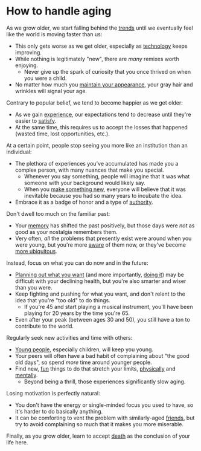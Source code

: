 
# How to handle aging

As we grow older, we start falling behind the [trends](trends.md) until we eventually feel like the world is moving faster than us:

- This only gets worse as we get older, especially as [technology](technology.md) keeps improving.
- While nothing is legitimately "new", there are *many* remixes worth enjoying.
  - Never give up the spark of curiosity that you once thrived on when you were a child.
- No matter how much you [maintain your appearance](people-image.md), your gray hair and wrinkles will signal your age.

Contrary to popular belief, we tend to become happier as we get older:

- As we gain [experience](understanding.md), our expectations tend to decrease until they're easier to [satisfy](mind-feelings-happiness.md).
- At the same time, this requires us to accept the losses that happened (wasted time, lost opportunities, etc.).

At a certain point, people stop seeing you more like an institution than an individual:

- The plethora of experiences you've accumulated has made you a complex person, with many nuances that make you special.
  - Whenever you say something, people will imagine that it was what someone with your background would likely say.
  - When you [make something new](mind-creativity.md), everyone will believe that it was inevitable because you had so many years to incubate the idea.
- Embrace it as a badge of honor and a type of [authority](power-types.md).

Don't dwell too much on the familiar past:

- Your [memory](mind-memory.md) has shifted the past positively, but those days were *not* as good as your nostalgia remembers them.
- Very often, *all* the problems that presently exist were around when you were young, but you're more [aware](awareness.md) of them now, or they've become [more ubiquitous](trends.md).

Instead, focus on what you can do now and in the future:

- [Planning out what you want](success-3_goals.md) (and more importantly, [doing it](success-5_persevering.md)) may be difficult with your declining health, but you're also smarter and wiser than you were.
- Keep fighting and pushing for what you want, and don't relent to the idea that you're "too old" to do things.
  - If you're 45 and start playing a musical instrument, you'll have been playing for 20 years by the time you're 65.
- Even after your peak (between ages 30 and 50), you still have a ton to contribute to the world.

Regularly seek new activities and time with others:

- [Young people](maturity.md), especially children, will keep you young.
- Your peers will often have a bad habit of complaining about "the good old days", so spend *more* time around younger people.
- Find new, [fun](fun.md) things to do that stretch your limits, [physically](body-exercise.md) and [mentally](mind-memory.md).
  - Beyond being a thrill, those experiences significantly slow aging.

Losing motivation is perfectly natural:

- You don't have the energy or single-minded focus you used to have, so it's harder to do basically anything.
- It can be comforting to vent the problem with similarly-aged [friends](people-friends.md), but try to avoid complaining so much that it makes you more miserable.

Finally, as you grow older, learn to accept [death](hardship-death.md) as the conclusion of your life here.
